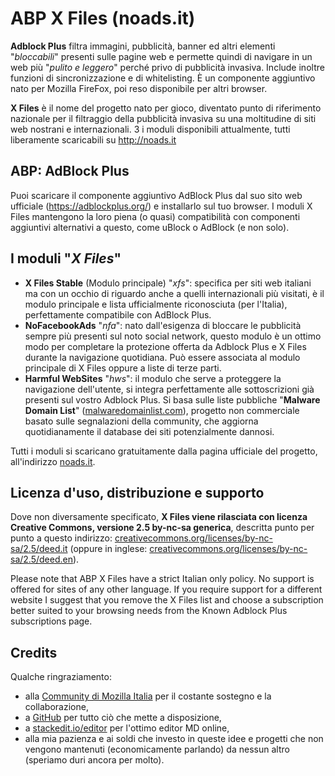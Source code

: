 ABP X Files (noads.it)
===================
**Adblock Plus** filtra immagini, pubblicità, banner ed altri elementi "*bloccabili*" presenti sulle pagine web e permette quindi di navigare in un web più "*pulito e leggero*" perché privo di pubblicità invasiva. Include inoltre funzioni di sincronizzazione e di whitelisting. È un componente aggiuntivo nato per Mozilla FireFox, poi reso disponibile per altri browser.

**X Files** è il nome del progetto nato per gioco, diventato punto di riferimento nazionale per il filtraggio della pubblicità invasiva su una moltitudine di siti web nostrani e internazionali. 3 i moduli disponibili attualmente, tutti liberamente scaricabili su http://noads.it

ABP: AdBlock Plus
-----------------

Puoi scaricare il componente aggiuntivo AdBlock Plus dal suo sito web ufficiale (https://adblockplus.org/) e installarlo sul tuo browser.  I moduli X Files mantengono la loro piena (o quasi) compatibilità con componenti aggiuntivi alternativi a questo, come uBlock o AdBlock (e non solo).

I moduli "*X Files*"
-------------------

 - **X Files Stable** (Modulo principale) "*xfs*": specifica per siti web italiani ma con un occhio di riguardo anche a quelli internazionali più visitati, è il modulo principale e lista ufficialmente riconosciuta (per l'Italia), perfettamente compatibile con AdBlock Plus.
 - **NoFacebookAds** "*nfa*": nato dall'esigenza di bloccare le pubblicità sempre più presenti sul noto social network, questo modulo è un ottimo modo per completare la protezione offerta da Adblock Plus e X Files durante la navigazione quotidiana. Può essere associata al modulo principale di X Files oppure a liste di terze parti.
 - **Harmful WebSites** "*hws*": il modulo che serve a proteggere la navigazione dell'utente, si integra perfettamente alle sottoscrizioni già presenti sul vostro Adblock Plus. Si basa sulle liste pubbliche "**Malware Domain List**" ([malwaredomainlist.com](http://www.malwaredomainlist.com/)), progetto non commerciale basato sulle segnalazioni della community, che aggiorna quotidianamente il database dei siti potenzialmente dannosi.

Tutti i moduli si scaricano gratuitamente dalla pagina ufficiale del progetto, all'indirizzo [noads.it](http://www.noads.it/).

Licenza d'uso, distribuzione e supporto
---------------------------------------

Dove non diversamente specificato, **X Files viene rilasciata con licenza Creative Commons, versione 2.5 by-nc-sa generica**, descritta punto per punto a questo indirizzo: [creativecommons.org/licenses/by-nc-sa/2.5/deed.it](https://creativecommons.org/licenses/by-nc-sa/2.5/deed.it) (oppure in inglese: [creativecommons.org/licenses/by-nc-sa/2.5/deed.en](https://creativecommons.org/licenses/by-nc-sa/2.5/deed.en)).

Please note that ABP X Files have a strict Italian only policy. No support is offered for sites of any other language. If you require support for a different website I suggest that you remove the X Files list and choose a subscription better suited to your browsing needs from the Known Adblock Plus subscriptions page.

Credits
-------
Qualche ringraziamento:

 - alla [Community di Mozilla Italia](https://www.mozillaitalia.org) per il costante sostegno e la collaborazione,
 - a [GitHub](https://github.com/) per tutto ciò che mette a disposizione,
 - a [stackedit.io/editor](https://stackedit.io/editor) per l'ottimo editor MD online,
 - alla mia pazienza e ai soldi che investo in queste idee e progetti che non vengono mantenuti (economicamente parlando) da nessun altro (speriamo duri ancora per molto).
